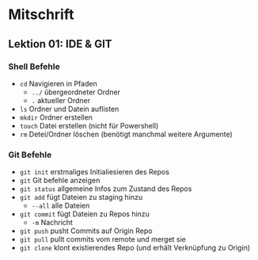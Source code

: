 # Mitschrift

## Lektion 01: IDE & GIT

### Shell Befehle

- `cd` Navigieren in Pfaden 
  - `../` übergeordneter Ordner
  - `.` aktueller Ordner
- `ls` Ordner und Datein auflisten 
- `mkdir` Ordner erstellen
- `touch` Datei erstellen (nicht für Powershell)
- `rm` Detei/Ordner löschen (benötigt manchmal weitere Argumente)

### Git Befehle

- `git init` erstmaliges Initialiesieren des Repos
- `git` Git befehle anzeigen
- `git status` allgemeine Infos zum Zustand des Repos
- `git add` fügt Dateien zu staging hinzu
  - `--all` alle Dateien
- `git commit` fügt Dateien zu Repos hinzu
  - `-m` Nachricht
- `git push` pusht Commits auf Origin Repo
- `git pull` pullt commits vom remote und merget sie
- `git clone` klont existierendes Repo (und erhält Verknüpfung zu Origin)
